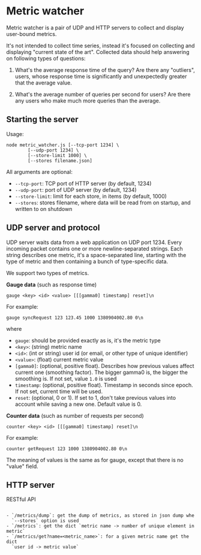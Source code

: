 Metric watcher
===============

Metric watcher is a pair of UDP and HTTP servers to collect and display
user-bound metrics.

It's not intended to collect time series, instead it's focused on collecting
and displaying "current state of the art". Collected data should help
answering on following types of questions:

1. What's the average response time of the query? Are there any "outliers",
   users, whose response time is significantly and unexpectedly
   greater that the average value.

2. What's the average number of queries per second for users? Are there any
   users who make much more queries than the average.

Starting the server
-------------------

Usage:

    node metric_watcher.js [--tcp-port 1234] \
            [--udp-port 1234] \
            [--store-limit 1000] \
            [--stores filename.json]

All arguments are optional:

- `--tcp-port`: TCP port of HTTP server (by default, 1234)
- `--udp-port`: port of UDP server (by default, 1234)
- `--store-limit`: limit for each store, in items (by default, 1000)
- `--stores`: stores filename, where data will be read from on startup, and
    written to on shutdown

UDP server and protocol
------------------------

UDP server waits data from a web application on UDP port 1234. Every incoming
packet contains one or more newline-separated strings. Each string describes
one metric, it's a space-separated line, starting with the type of metric
and then containing a bunch of type-specific data.

We support two types of metrics.

**Gauge data** (such as response time)

    gauge <key> <id> <value> [[[gamma0] timestamp] reset]\n

For example:

    gauge syncRequest 123 123.45 1000 1380904002.80 0\n

where

- `gauge`: should be provided exactly as is, it's the metric type
- `<key>`: (string) metric name
- `<id>`: (int or string) user id (or email, or other type of unique identifier)
- `<value>`: (float) current metric value
- `[gamma0]`: (optional, positive float). Describes how previous values
  affect current one (smoothing factor). The bigger gamma0 is, the bigger
  the smoothing is. If not set, value `1.0` is used
- `timestamp`: (optional, positive float). Timestamp in seconds since epoch.
  If not set, current time will be used.
- `reset`: (optional, 0 or 1). If set to 1, don't take previous values
  into account while saving a new one. Default value is 0.

**Counter data** (such as number of requests per second)

    counter <key> <id> [[[gamma0] timestamp] reset]\n

For example:

    counter getRequest 123 1000 1380904002.80 0\n

The meaning of values is the same as for gauge, except that there is no "value"
field.

HTTP server
------------

RESTful API
`````````````

- `/metrics/dump`: get the dump of metrics, as stored in json dump whe
  `--stores` option is used
- `/metrics`: get the dict `metric name -> number of unique element in metric`
- `/metrics/get?name=<metric_name>`: for a given metric name get the dict
  `user id -> metric value`

